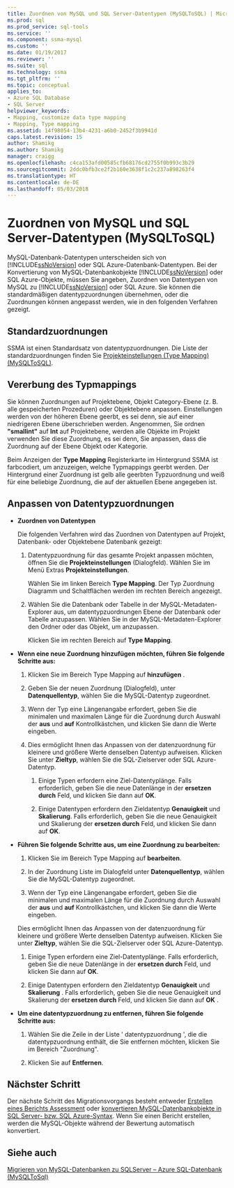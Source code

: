 ```yaml
---
title: Zuordnen von MySQL und SQL Server-Datentypen (MySQLToSQL) | Microsoft Docs
ms.prod: sql
ms.prod_service: sql-tools
ms.service: ''
ms.component: ssma-mysql
ms.custom: ''
ms.date: 01/19/2017
ms.reviewer: ''
ms.suite: sql
ms.technology: ssma
ms.tgt_pltfrm: ''
ms.topic: conceptual
applies_to:
- Azure SQL Database
- SQL Server
helpviewer_keywords:
- Mapping, customize data type mapping
- Mapping, Type mapping
ms.assetid: 14f98054-13b4-4231-a6b0-2452f3b9941d
caps.latest.revision: 15
author: Shamikg
ms.author: Shamikg
manager: craigg
ms.openlocfilehash: c4ca153afd00585cfb68176cd2755f0b993c3b29
ms.sourcegitcommit: 2ddc0bfb3ce2f2b160e3638f1c2c237a898263f4
ms.translationtype: HT
ms.contentlocale: de-DE
ms.lasthandoff: 05/03/2018
---
```

# <a name="mapping-mysql-and-sql-server-data-types-mysqltosql"></a>Zuordnen von MySQL und SQL Server-Datentypen (MySQLToSQL)
MySQL-Datenbank-Datentypen unterscheiden sich von [!INCLUDE[ssNoVersion](../../includes/ssnoversion_md.md)] oder SQL Azure-Datenbank-Datentypen. Bei der Konvertierung von MySQL-Datenbankobjekte [!INCLUDE[ssNoVersion](../../includes/ssnoversion_md.md)] oder SQL Azure-Objekte, müssen Sie angeben, Zuordnen von Datentypen von MySQL zu [!INCLUDE[ssNoVersion](../../includes/ssnoversion_md.md)] oder SQL Azure. Sie können die standardmäßigen datentypzuordnungen übernehmen, oder die Zuordnungen können angepasst werden, wie in den folgenden Verfahren gezeigt.  
  
## <a name="default-mappings"></a>Standardzuordnungen  
SSMA ist einen Standardsatz von datentypzuordnungen. Die Liste der standardzuordnungen finden Sie [Projekteinstellungen &#40;Type Mapping&#41; &#40;MySQLToSQL&#41;](../../ssma/mysql/project-settings-type-mapping-mysqltosql.md).  
  
## <a name="type-mapping-inheritance"></a>Vererbung des Typmappings  
Sie können Zuordnungen auf Projektebene, Objekt Category-Ebene (z. B. alle gespeicherten Prozeduren) oder Objektebene anpassen. Einstellungen werden von der höheren Ebene geerbt, es sei denn, sie auf einer niedrigeren Ebene überschrieben werden. Angenommen, Sie ordnen **"smallint"** auf **Int** auf Projektebene, werden alle Objekte im Projekt verwenden Sie diese Zuordnung, es sei denn, Sie anpassen, dass die Zuordnung auf der Ebene Objekt oder Kategorie.  
  
Beim Anzeigen der **Type Mapping** Registerkarte im Hintergrund SSMA ist farbcodiert, um anzuzeigen, welche Typmappings geerbt werden. Der Hintergrund einer Zuordnung ist gelb alle geerbten Typzuordnung und weiß für eine beliebige Zuordnung, die auf der aktuellen Ebene angegeben ist.  
  
## <a name="customizing-data-type-mappings"></a>Anpassen von Datentypzuordnungen  
  
-   **Zuordnen von Datentypen**  
  
    Die folgenden Verfahren wird das Zuordnen von Datentypen auf Projekt, Datenbank- oder Objektebene Datenbank gezeigt:  
  
    1.  Datentypzuordnung für das gesamte Projekt anpassen möchten, öffnen Sie die **Projekteinstellungen** (Dialogfeld). Wählen Sie im Menü Extras **Projekteinstellungen**.  
  
        Wählen Sie im linken Bereich **Type Mapping**. Der Typ Zuordnung Diagramm und Schaltflächen werden im rechten Bereich angezeigt.  
  
    2.  Wählen Sie die Datenbank oder Tabelle in der MySQL-Metadaten-Explorer aus, um datentypzuordnungen Ebene der Datenbank oder Tabelle anzupassen. Wählen Sie in der MySQL-Metadaten-Explorer den Ordner oder das Objekt, um anzupassen.  
  
        Klicken Sie im rechten Bereich auf **Type Mapping**.  
  
-   **Wenn eine neue Zuordnung hinzufügen möchten, führen Sie folgende Schritte aus:**  
  
    1.  Klicken Sie im Bereich Type Mapping auf **hinzufügen** .  
  
    2.  Geben Sie der neuen Zuordnung (Dialogfeld), unter **Datenquellentyp**, wählen Sie die MySQL-Datentyp zugeordnet.  
  
    3.  Wenn der Typ eine Längenangabe erfordert, geben Sie die minimalen und maximalen Länge für die Zuordnung durch Auswahl der **aus** und **auf** Kontrollkästchen, und klicken Sie dann die Werte eingeben.  
  
    4.  Dies ermöglicht Ihnen das Anpassen von der datenzuordnung für kleinere und größere Werte denselben Datentyp aufweisen. Klicken Sie unter **Zieltyp**, wählen Sie die SQL-Zielserver oder SQL Azure-Datentyp.  
  
        1.  Einige Typen erfordern eine Ziel-Datentyplänge. Falls erforderlich, geben Sie die neue Datenlänge in der **ersetzen durch** Feld, und klicken Sie dann auf **OK**.  
  
        2.  Einige Datentypen erfordern den Zieldatentyp **Genauigkeit** und **Skalierung**. Falls erforderlich, geben Sie die neue Genauigkeit und Skalierung der **ersetzen durch** Feld, und klicken Sie dann auf **OK**.  
  
-   **Führen Sie folgende Schritte aus, um eine Zuordnung zu bearbeiten:**  
  
    1.  Klicken Sie im Bereich Type Mapping auf **bearbeiten**.  
  
    2.  In der Zuordnung Liste im Dialogfeld unter **Datenquellentyp**, wählen Sie die MySQL-Datentyp zugeordnet.  
  
    3.  Wenn der Typ eine Längenangabe erfordert, geben Sie die minimalen und maximalen Länge für die Zuordnung durch Auswahl der **aus** und **auf** Kontrollkästchen, und klicken Sie dann die Werte eingeben.  
  
    Dies ermöglicht Ihnen das Anpassen von der datenzuordnung für kleinere und größere Werte denselben Datentyp aufweisen. Klicken Sie unter **Zieltyp**, wählen Sie die SQL-Zielserver oder SQL Azure-Datentyp.  
  
    1.  Einige Typen erfordern eine Ziel-Datentyplänge. Falls erforderlich, geben Sie die neue Datenlänge in der **ersetzen durch** Feld, und klicken Sie dann auf **OK**.  
  
    2.  Einige Datentypen erfordern den Zieldatentyp **Genauigkeit** und **Skalierung** . Falls erforderlich, geben Sie die neue Genauigkeit und Skalierung der **ersetzen durch** Feld, und klicken Sie dann auf **OK** .  
  
-   **Um eine datentypzuordnung zu entfernen, führen Sie folgende Schritte aus:**  
  
    1.  Wählen Sie die Zeile in der Liste ' datentypzuordnung ', die die datentypzuordnung enthält, die Sie entfernen möchten, klicken Sie im Bereich "Zuordnung".  
  
    2.  Klicken Sie auf **Entfernen**.  
  
## <a name="next-step"></a>Nächster Schritt  
Der nächste Schritt des Migrationsvorgangs besteht entweder [Erstellen eines Berichts Assessment](http://msdn.microsoft.com/en-us/2a56a003-3b0f-453a-963c-00c9e40933ec) oder [konvertieren MySQL-Datenbankobjekte in SQL Server- bzw. SQL Azure-Syntax](http://msdn.microsoft.com/en-us/ac21850b-fb32-4704-9985-5759b7c688c7). Wenn Sie einen Bericht erstellen, werden die MySQL-Objekte während der Bewertung automatisch konvertiert.  
  
## <a name="see-also"></a>Siehe auch  
[Migrieren von MySQL-Datenbanken zu SQLServer – Azure SQL-Datenbank &#40;MySQLToSql&#41;](../../ssma/mysql/migrating-mysql-databases-to-sql-server-azure-sql-db-mysqltosql.md)  
  
